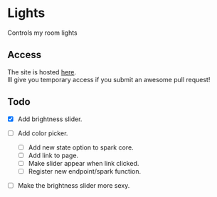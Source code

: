 # Lights
Controls my room lights

## Access
The site is hosted [here](kgizzle.kushcode.com).  
Ill give you temporary access if you submit an awesome pull request!

## Todo
- [x] Add brightness slider.
- [ ] Add color picker.
  - [ ] Add new state option to spark core.
  - [ ] Add link to page.
  - [ ] Make slider appear when link clicked.
  - [ ] Register new endpoint/spark function.
- [ ] Make the brightness slider more sexy.


